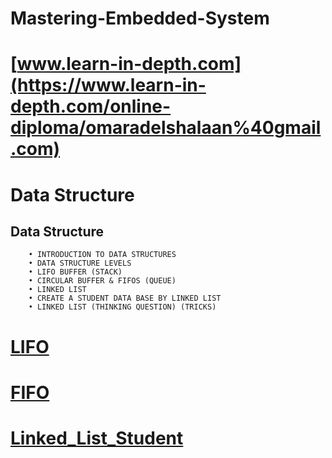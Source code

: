# Mastering-Embedded-System
# [www.learn-in-depth.com](https://www.learn-in-depth.com/online-diploma/omaradelshalaan%40gmail.com)

# Data Structure

## Data Structure
		• INTRODUCTION TO DATA STRUCTURES
		• DATA STRUCTURE LEVELS
		• LIFO BUFFER (STACK)
		• CIRCULAR BUFFER & FIFOS (QUEUE)
		• LINKED LIST
		• CREATE A STUDENT DATA BASE BY LINKED LIST
		• LINKED LIST (THINKING QUESTION) (TRICKS)

# [LIFO](./lifo_buf) 

# [FIFO](./fifo_buf)

# [Linked_List_Student](./Linked_List_Student/main.c)


